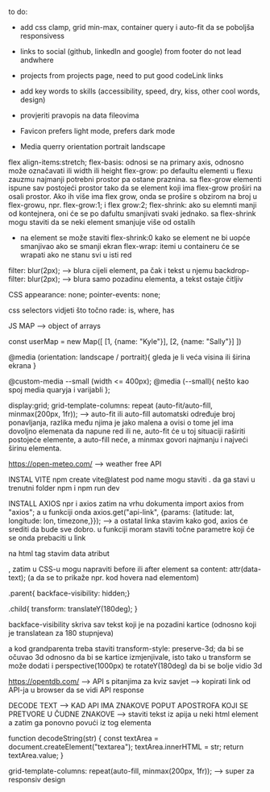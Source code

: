 to do:

-   add css clamp, grid min-max, container query i auto-fit da se poboljša responsivess
-   links to social (github, linkedIn and google) from footer do not lead andwhere
-   projects from projects page, need to put good codeLink links
-   add key words to skills (accessibility, speed, dry, kiss, other cool words, design)
-   provjeriti pravopis na data fileovima

-   Favicon prefers light mode, prefers dark mode
-   Media querry orientation portrait landscape

flex
align-items:stretch;
flex-basis: odnosi se na primary axis, odnosno može označavati ili width ili height
flex-grow: po defaultu elementi u flexu zauzmu najmanji potrebni prostor pa ostane praznina. sa flex-grow elementi ispune sav postojeći prostor tako da se element koji ima flex-grow proširi na osali prostor. Ako ih više ima flex grow, onda se prošire s obzirom na broj u flex-growu, npr. flex-grow:1; i flex grow:2;
flex-shrink: ako su elemnti manji od kontejnera, oni će se po dafultu smanjivati svaki jednako. sa flex-shrink mogu staviti da se neki element smanjuje više od ostalih

-   na element se može staviti flex-shrink:0 kako se element ne bi uopće smanjivao ako se smanji ekran
    flex-wrap: itemi u containeru će se wrapati ako ne stanu svi u isti red

filter: blur(2px); --> blura cijeli element, pa čak i tekst u njemu
backdrop-filter: blur(2px); --> blura samo pozadinu elementa, a tekst ostaje čitljiv

CSS
appearance: none;
pointer-events: none;

css selectors vidjeti što točno rade: is, where, has

JS MAP --> object of arrays

const userMap = new Map([
[1, {name: "Kyle"}],
[2, {name: "Sally"}]
])

@media (orientation: landscape / portrait){ gleda je li veća visina ili širina ekrana }

@custom-media --small (width <= 400px);
@media (--small){ nešto kao spoj media quaryja i varijabli };

display:grid;
grid-template-columns: repeat (auto-fit/auto-fill, minmax(200px, 1fr)); --> auto-fit ili auto-fill automatski određuje broj ponavljanja, razlika među njima je jako malena a ovisi o tome jel ima dovoljno elemenata da napune red ili ne, auto-fit će u toj situaciji raširiti postojeće elemente, a auto-fill neće, a minmax govori najmanju i najveći širinu elementa.

https://open-meteo.com/ --> weather free API

INSTAL VITE
npm create vite@latest
pod name mogu staviti . da ga stavi u trenutni folder
npm i
npm run dev

INSTALL AXIOS
npr i axios
zatim na vrhu dokumenta
import axios from "axios";
a u funkciji onda
axios.get("api-link", {params: {latitude: lat, longitude: lon, timezone,}}); --> a ostatal linka stavim kako god, axios će srediti da bude sve dobro. u funkciji moram staviti točne parametre koji će se onda prebaciti u link

<div className={`nekaKlasa ${nekiIf ? "true" : "false"}`}></div>

na html tag stavim data atribut <div data-text="nešto">, zatim u CSS-u mogu napraviti before ili after element sa content: attr(data-text); (a da se to prikaže npr. kod hovera nad elementom)

.parent{
backface-visibility: hidden;}

.child{
transform: translateY(180deg);
}

backface-visibility skriva sav tekst koji je na pozadini kartice (odnosno koji je translatean za 180 stupnjeva)

a kod grandparenta treba staviti transform-style: preserve-3d; da bi se očuvao 3d odnosno da bi se kartice izmjenjivale, isto tako u transform se može dodati i perspective(1000px) te rotateY(180deg) da bi se bolje vidio 3d

https://opentdb.com/ --> API s pitanjima za kviz
savjet --> kopirati link od API-ja u browser da se vidi API response

DECODE TEXT --> KAD API IMA ZNAKOVE POPUT APOSTROFA KOJI SE PRETVORE U ČUDNE ZNAKOVE --> staviti tekst iz apija u neki html element a zatim ga ponovno povući iz tog elementa

function decodeString(str) {
const textArea = document.createElement("textarea");
textArea.innerHTML = str;
return textArea.value;
}

grid-template-columns: repeat(auto-fill, minmax(200px, 1fr)); --> super za responsiv design
